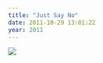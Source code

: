 ```yaml
---
title: "Just Say No"
date: 2011-10-29 13:01:22
year: 2011
---
```

<img src="http://sqconnection.wpengine.netdna-cdn.com/wp-content/uploads/2011/10/SmartBear0013.png" class="centered">

